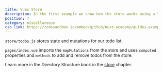 ```yaml
---
title: Vuex Store
description: In the first example we show how the store works using a todo app
position: 7
category: miscellaneous
csb_link: https://codesandbox.io/embed/github/nuxt-academy/guides-examples/tree/master/04_directory_structure/14_store
---
```


<example-intro></example-intro>

`store/todos.js` stores state and mutations for our todo list.

`pages/index.vue` imports the `mapMutations` from the store and uses `computed` properties and `methods` to add and remove todos from the store.

<base-alert type="next">

Learn more in the Directory Structure book in the [store](/docs/2.x/directory-structure/store) chapter.

</base-alert>

<code-sandbox :src="csb_link"></code-sandbox>

